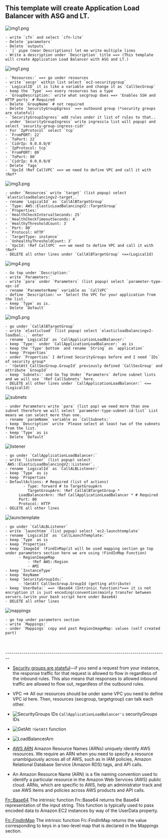 ## This template will create Application Load Balancer with ASG and LT.

![img1.png](./img/img1.png)
```
- write `cfn` and select `cfn-lite` 
- Delete `parameters`
- Delete `outputs`
- `|` pipe (near Descriptions) let me write multiple lines
- Write a description under `Description` title ==> (This template will create Application Load Balancer with ASG and LT.)
```
![img1.png](./img/img2.png)
```
- `Resources:` ==> go under resources
- write `secgr` within list select `ec2-securitygroup`
- `LogicalID` it is like a variable and change it as `CallSecGroup` 
- keep the `Type` ==> every resources has a type
- `GroupDescription:` write what secgroup does ==> 'Enables SSH and HTTP ports` # Required  
- Delete `GroupName` # not required
- Delete `SecurityGroupEgress` ==> outbound group (*security groups are stateful)
- `SecurityGroupIngress` add rules under it list of rules to that..
- under `SecurityGroupIngress` write ingress(a list will popup) and select `security-group-ingress-cidr` 
- For `IpProtocol` select `tcp`
- `FromPORT: 22`
- `ToPort: 22`
- `CidrIp: 0.0.0.0/0`
- `IpProtocol: tcp`
- `FromPORT: 80`
- `ToPort: 80`
- `CidrIp: 0.0.0.0/0` 
- Delete `Tags` 
- `VpcId !Ref CallVPC` ==> we need to define VPC and call it with !Ref*  
```
![img3.png](./img/img3.png)

```
- under `Resources` write `target` (list popup) select `elasticloadbalancingv2-target..`
- rename `LogicalId` as `CallAlBTargetGroup`
- `Type: AWS::ElasticLoadBalancingV2::TargetGroup`
- `Properties:`
- `HealthCheckIntervalSeconds: 25`
- `HealthCheckTimeoutSeconds: 4`
- `HealthyThresholdCount: 3`
- `Port: 80`
- `Protocol: HTTP`
- `TargetType: instance`
- `UnhealthyThresholdCount: 3`
- `VpcId: !Ref CallVPC` ==> we need to define VPC and call it with !Ref*
- DELETE all other lines under `CallAlBTargetGroup` <==(LogicalId)
```
![img4.png](./img/img4.png)
```
- Go top under `Description:` 
- write `Parameters:`
- write `para` under `Parameters` (list popup) select `parameter-type-vpc-id` 
- rename `ParameterName` variable as `CallVPC`
- define `Description:`=> `Select the VPC for your application from the list.`
- keep `Type` as is. 
- Delete `Default`
```
![img5.png](./img/img5.png)
```
- go under `CallAlBTargetGroup`
- write `elasticload` (list popup) select `elasticloadbalancingv2-loadbal...` enter
- rename `LogicalId` as `CallApplicationLoadBalancer:`
- keep `Type:` under `CallApplicationLoadBalancer:` as is
- keep the 'Type' bottom  and rename `String` as `application`
- keep `Properties`
- under `Properties` I defined SecurityGroups before and I need `IDs` of security group*   
- `!GetAtt CallSecGroup.GroupId` previously defined `CallSecGroup` and attribute `GroupId` 
- keep `Subnets:' and Go Top Under `Parameters` define subnet lists and we will use `!Ref CallSubnets` here. 
- DELETE all other lines under `CallApplicationLoadBalancer:` <==(LogicalId)
```
![subnets](./img/img8.png)
```
- under Parameters write `para` (list pop) we need more than one subnet therefore we will select `parameter-type-subnet-id-list` List means we can select more than one.
- rename `paramName` variable as `CallSubnets:`
- keep `Description` write `Please select at least two of the subnets from the list.`
- keep 'Type` as is
- Delete `Default`
```
![listener](./img/img9.png)

```
- go under `CallApplicationLoadBalancer:`
- write `listener` (list popup) select `AWS::ElasticLoadBalancingV2::Listener`.
- rename `LogicalId` as `CallALBListener:`
- keep `Type` as is
- keep `Properties`
- DefaultActions: # Required (list of actions)
        - Type: forward # to TargetGroupArn 
          TargetGroupArn: !Ref CallAlBTargetGroup *   
      LoadBalancerArn: !Ref CallApplicationLoadBalancer * # Required
      Port: 80
      Protocol: HTTP
- DELETE all other lines
```
![launctemplate](./img/img11.png)
```
- go under `CallALBListener`
- write `launchtem` (list popup) select `ec2-launchtemplate`
- rename `LogicalId` as `CallLaunchTemplate:`
- keep `Type` as is
- keep `Properties`
- keep `ImageId` !FindInMap(it will be used mapping section go top under parameters section here we are using !FindInMap Function)
	  - RegionImageMap
          - !Ref AWS::Region
          - AMI
- keep `InstanceType`
- keep `KeyName`
- keep `SecurityGroupIds:` 
	  - !GetAtt CallSecGroup.GroupId (getting attribute)
- keep `UserData:` ==> !Base64 (Intrinsic function)*==> it is not encryption it is just encoding(convention)mainly transfer between servers.(write your bash script here under Base64)
- DELETE all other lines
```
![mappings](./img/img12.png)
```
- go top under parameters section 
- write `Mappings:`
- under `Mappings` copy and past RegionImageMap: values (self created part)
```





<br>
<br>
--------------------------------------------------------------------------------

* [Security groups are stateful](https://docs.aws.amazon.com/vpc/latest/userguide/VPC_SecurityGroups.html)—if you send a request from your instance, the response traffic for that request is allowed to flow in regardless of the inbound rules. This also means that responses to allowed inbound traffic are allowed to flow out, regardless of the outbound rules.

* VPC ==> All our resources should be under same VPC you need to define VPC id here. Then, resources (secgroup, targetgroup) can talk each other.  

* ![SecurityGroups IDs](./img/img6.png) `CallApplicationLoadBalancer's` securityGroups IDs 

* ![GetAtt](./img/img7.png) `!GetAtt` function

* ![LoadBalancerArn](./img/img10.png)

* [AWS ARN](https://docs.aws.amazon.com/general/latest/gr/aws-arns-and-namespaces.html)
Amazon Resource Names (ARNs) uniquely identify AWS resources. We require an ARN when you need to specify a resource unambiguously across all of AWS, such as in IAM policies, Amazon Relational Database Service (Amazon RDS) tags, and API calls.

* An Amazon Resource Name (ARN) is a file naming convention used to identify a particular resource in the Amazon Web Services (AWS) public cloud. ARNs, which are specific to AWS, help an administrator track and use AWS items and policies across AWS products and API calls.

[Fn::Base64](https://docs.aws.amazon.com/AWSCloudFormation/latest/UserGuide/intrinsic-function-reference-base64.html)
The intrinsic function Fn::Base64 returns the Base64 representation of the input string. This function is typically used to pass encoded data to Amazon EC2 instances by way of the UserData property.

[Fn::FindInMap](https://docs.aws.amazon.com/AWSCloudFormation/latest/UserGuide/intrinsic-function-reference-findinmap.html) The intrinsic function Fn::FindInMap returns the value corresponding to keys in a two-level map that is declared in the Mappings section.
